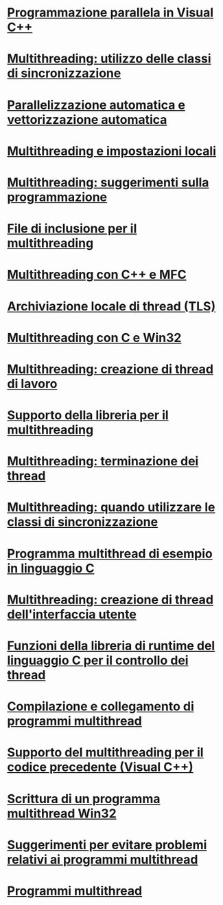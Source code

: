 # [Programmazione parallela in Visual C++](parallel-programming-in-visual-cpp.md)
# [Multithreading: utilizzo delle classi di sincronizzazione](multithreading-how-to-use-the-synchronization-classes.md)
# [Parallelizzazione automatica e vettorizzazione automatica](auto-parallelization-and-auto-vectorization.md)
# [Multithreading e impostazioni locali](multithreading-and-locales.md)
# [Multithreading: suggerimenti sulla programmazione](multithreading-programming-tips.md)
# [File di inclusione per il multithreading](include-files-for-multithreading.md)
# [Multithreading con C++ e MFC](multithreading-with-cpp-and-mfc.md)
# [Archiviazione locale di thread (TLS)](thread-local-storage-tls.md)
# [Multithreading con C e Win32](multithreading-with-c-and-win32.md)
# [Multithreading: creazione di thread di lavoro](multithreading-creating-worker-threads.md)
# [Supporto della libreria per il multithreading](library-support-for-multithreading.md)
# [Multithreading: terminazione dei thread](multithreading-terminating-threads.md)
# [Multithreading: quando utilizzare le classi di sincronizzazione](multithreading-when-to-use-the-synchronization-classes.md)
# [Programma multithread di esempio in linguaggio C](sample-multithread-c-program.md)
# [Multithreading: creazione di thread dell'interfaccia utente](multithreading-creating-user-interface-threads.md)
# [Funzioni della libreria di runtime del linguaggio C per il controllo dei thread](c-run-time-library-functions-for-thread-control.md)
# [Compilazione e collegamento di programmi multithread](compiling-and-linking-multithread-programs.md)
# [Supporto del multithreading per il codice precedente (Visual C++)](multithreading-support-for-older-code-visual-cpp.md)
# [Scrittura di un programma multithread Win32](writing-a-multithreaded-win32-program.md)
# [Suggerimenti per evitare problemi relativi ai programmi multithread](avoiding-problem-areas-with-multithread-programs.md)
# [Programmi multithread](multithread-programs.md)
